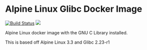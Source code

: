# Alpine Linux Glibc Docker Image

[![Build Status](https://travis-ci.org/ldejager/alpine-glibc.svg?branch=master)](https://travis-ci.org/ldejager/alpine-glibc) [![](https://images.microbadger.com/badges/image/ldejager/alpine-glibc.svg)](https://microbadger.com/images/ldejager/alpine-glibc "Get your own image badge on microbadger.com")

Alpine Linux docker image with the GNU C Library installed.

This is based off Alpine Linux 3.3 and Glibc 2.23-r1
